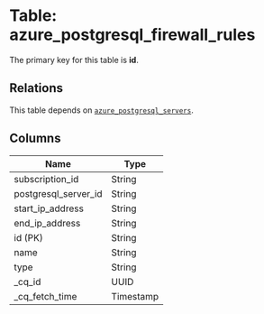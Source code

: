# Table: azure_postgresql_firewall_rules


The primary key for this table is **id**.

## Relations
This table depends on [`azure_postgresql_servers`](azure_postgresql_servers.md).

## Columns
| Name          | Type          |
| ------------- | ------------- |
|subscription_id|String|
|postgresql_server_id|String|
|start_ip_address|String|
|end_ip_address|String|
|id (PK)|String|
|name|String|
|type|String|
|_cq_id|UUID|
|_cq_fetch_time|Timestamp|